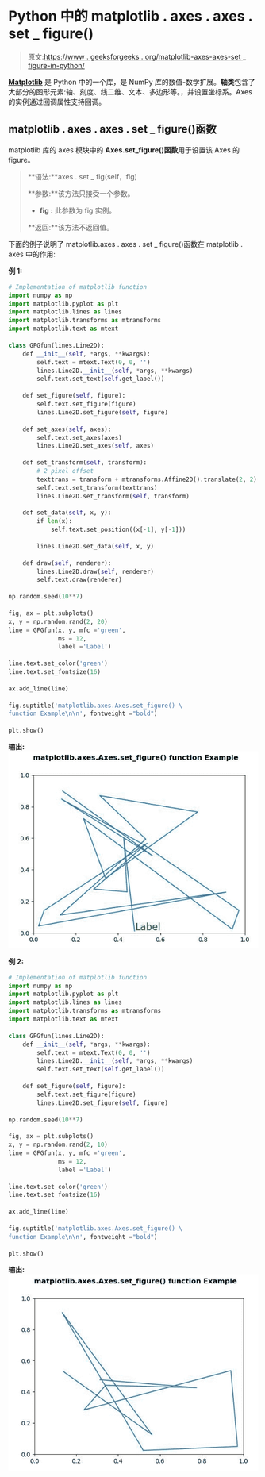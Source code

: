 # Python 中的 matplotlib . axes . axes . set _ figure()

> 原文:[https://www . geeksforgeeks . org/matplotlib-axes-axes-set _ figure-in-python/](https://www.geeksforgeeks.org/matplotlib-axes-axes-set_figure-in-python/)

**[Matplotlib](https://www.geeksforgeeks.org/python-introduction-matplotlib/)** 是 Python 中的一个库，是 NumPy 库的数值-数学扩展。**轴类**包含了大部分的图形元素:轴、刻度、线二维、文本、多边形等。，并设置坐标系。Axes 的实例通过回调属性支持回调。

## matplotlib . axes . axes . set _ figure()函数

matplotlib 库的 axes 模块中的 **Axes.set_figure()函数**用于设置该 Axes 的 figure。

> **语法:**axes . set _ fig(self，fig)
> 
> **参数:**该方法只接受一个参数。
> 
> *   **fig :** 此参数为 fig 实例。
> 
> **返回:**该方法不返回值。

下面的例子说明了 matplotlib.axes . axes . set _ figure()函数在 matplotlib . axes 中的作用:

**例 1:**

```py
# Implementation of matplotlib function
import numpy as np
import matplotlib.pyplot as plt
import matplotlib.lines as lines
import matplotlib.transforms as mtransforms
import matplotlib.text as mtext

class GFGfun(lines.Line2D):
    def __init__(self, *args, **kwargs):
        self.text = mtext.Text(0, 0, '')
        lines.Line2D.__init__(self, *args, **kwargs)
        self.text.set_text(self.get_label())

    def set_figure(self, figure):
        self.text.set_figure(figure)
        lines.Line2D.set_figure(self, figure)

    def set_axes(self, axes):
        self.text.set_axes(axes)
        lines.Line2D.set_axes(self, axes)

    def set_transform(self, transform):
        # 2 pixel offset
        texttrans = transform + mtransforms.Affine2D().translate(2, 2)
        self.text.set_transform(texttrans)
        lines.Line2D.set_transform(self, transform)

    def set_data(self, x, y):
        if len(x):
            self.text.set_position((x[-1], y[-1]))

        lines.Line2D.set_data(self, x, y)

    def draw(self, renderer):
        lines.Line2D.draw(self, renderer)
        self.text.draw(renderer)

np.random.seed(10**7)

fig, ax = plt.subplots()
x, y = np.random.rand(2, 20)
line = GFGfun(x, y, mfc ='green',
              ms = 12, 
              label ='Label')

line.text.set_color('green')
line.text.set_fontsize(16)

ax.add_line(line)

fig.suptitle('matplotlib.axes.Axes.set_figure() \
function Example\n\n', fontweight ="bold")

plt.show()
```

**输出:**
![](img/c214d30ff25fdb983dfb022c64fd00ae.png)

**例 2:**

```py
# Implementation of matplotlib function
import numpy as np
import matplotlib.pyplot as plt
import matplotlib.lines as lines
import matplotlib.transforms as mtransforms
import matplotlib.text as mtext

class GFGfun(lines.Line2D):
    def __init__(self, *args, **kwargs):
        self.text = mtext.Text(0, 0, '')
        lines.Line2D.__init__(self, *args, **kwargs)
        self.text.set_text(self.get_label())

    def set_figure(self, figure):
        self.text.set_figure(figure)
        lines.Line2D.set_figure(self, figure)

np.random.seed(10**7)

fig, ax = plt.subplots()
x, y = np.random.rand(2, 10)
line = GFGfun(x, y, mfc ='green',
              ms = 12,
              label ='Label')

line.text.set_color('green')
line.text.set_fontsize(16)

ax.add_line(line)

fig.suptitle('matplotlib.axes.Axes.set_figure() \
function Example\n\n', fontweight ="bold")

plt.show()
```

**输出:**
![](img/a8181e0f412c3a275b13b8bc5f6f751b.png)